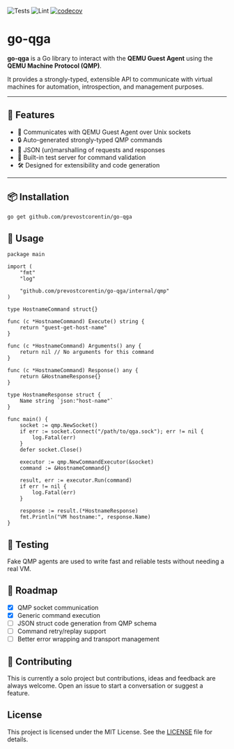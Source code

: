 ![Tests](https://github.com/prevostcorentin/go-qga/actions/workflows/test.yml/badge.svg)
![Lint](https://github.com/prevostcorentin/go-qga/actions/workflows/lint.yml/badge.svg)
[![codecov](https://codecov.io/gh/prevostcorentin/go-qga/branch/main/graph/badge.svg?token=c4ce9613-5f40-4b37-b08d-d16b8eb85b01)](https://codecov.io/gh/prevostcorentin/go-qga)


# go-qga

**go-qga** is a Go library to interact with the **QEMU Guest Agent** using the **QEMU Machine Protocol (QMP)**.

It provides a strongly-typed, extensible API to communicate with virtual machines for automation, introspection, and management purposes.

---

## 🚀 Features

- 📡 Communicates with QEMU Guest Agent over Unix sockets
- 🔒 Auto-generated strongly-typed QMP commands 
- 🔁 JSON (un)marshalling of requests and responses
- 🧪 Built-in test server for command validation
- 🛠️ Designed for extensibility and code generation

---

## 📦 Installation

```bash
go get github.com/prevostcorentin/go-qga
```

## 🧰 Usage

```golang
package main

import (
    "fmt"
    "log"

    "github.com/prevostcorentin/go-qga/internal/qmp"
)

type HostnameCommand struct{}

func (c *HostnameCommand) Execute() string {
    return "guest-get-host-name"
}

func (c *HostnameCommand) Arguments() any {
    return nil // No arguments for this command
}

func (c *HostnameCommand) Response() any {
    return &HostnameResponse{}
}

type HostnameResponse struct {
    Name string `json:"host-name"`
}

func main() {
    socket := qmp.NewSocket()
    if err := socket.Connect("/path/to/qga.sock"); err != nil {
        log.Fatal(err)
    }
    defer socket.Close()

    executor := qmp.NewCommandExecutor(&socket)
    command := &HostnameCommand{}

    result, err := executor.Run(command)
    if err != nil {
        log.Fatal(err)
    }

    response := result.(*HostnameResponse)
    fmt.Println("VM hostname:", response.Name)
}
```

## 🧪 Testing

Fake QMP agents are used to write fast and reliable tests without needing a real VM.

## 🔮 Roadmap

- [x] QMP socket communication
- [x] Generic command execution
- [ ] JSON struct code generation from QMP schema
- [ ] Command retry/replay support
- [ ] Better error wrapping and transport management

## 🤝 Contributing

This is currently a solo project but contributions, ideas and feedback are always welcome. Open an issue to start a conversation or suggest a feature.

## License

This project is licensed under the MIT License. See the [LICENSE](./LICENSE) file for details.
